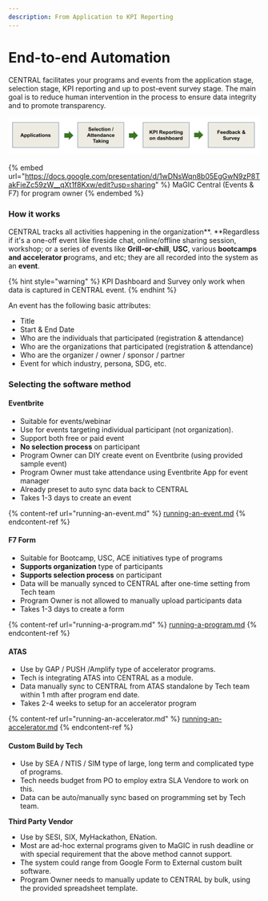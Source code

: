 ```yaml
---
description: From Application to KPI Reporting
---
```


# End-to-end Automation

CENTRAL facilitates your programs and events from the application stage, selection stage, KPI reporting and up to post-event survey stage. The main goal is to reduce human intervention in the process to ensure data integrity and to promote transparency.

![](../../.gitbook/assets/screenshot-2021-02-08-at-12.48.39-pm.png)

{% embed url="https://docs.google.com/presentation/d/1wDNsWqn8b05EgGwN9zP8TakFieZc59zW__qXt1f8Kxw/edit?usp=sharing" %}
MaGIC Central (Events & F7) for program owner
{% endembed %}

### How it works

CENTRAL tracks all activities happening in the organization**. **Regardless if it's a one-off event like fireside chat, online/offline sharing session, workshop; or a series of events like **Grill-or-chill**, **USC**, various **bootcamps **and** accelerator p**rograms, and etc; they are all recorded into the system as an **event**.

{% hint style="warning" %}
KPI Dashboard and Survey only work when data is captured in CENTRAL event.
{% endhint %}

An event has the following basic attributes:

* Title
* Start & End Date
* Who are the individuals that participated (registration & attendance)
* Who are the organizations that participated (registration & attendance)
* Who are the organizer / owner / sponsor / partner
* Event for which industry, persona, SDG, etc.

### Selecting the software method

#### Eventbrite

* Suitable for events/webinar
* Use for events targeting individual participant (not organization).
* Support both free or paid event
* **No selection process** on participant
* Program Owner can DIY create event on Eventbrite (using provided sample event)
* Program Owner must take attendance using Eventbrite App for event manager
* Already preset to auto sync data back to CENTRAL
* Takes 1-3 days to create an event

{% content-ref url="running-an-event.md" %}
[running-an-event.md](running-an-event.md)
{% endcontent-ref %}

#### F7 Form

* Suitable for Bootcamp, USC, ACE  initiatives type of programs
* **Supports organization** type of participants
* **Supports selection process** on participant
* Data will be manually synced to CENTRAL after one-time setting from Tech team
* Program Owner is not allowed to manually upload participants data
* Takes 1-3 days to create a form

{% content-ref url="running-a-program.md" %}
[running-a-program.md](running-a-program.md)
{% endcontent-ref %}

#### ATAS

* Use by GAP / PUSH /Amplify type of accelerator programs.
* Tech is integrating ATAS into CENTRAL as a module.&#x20;
* Data manually sync to CENTRAL from ATAS standalone by Tech team within 1 mth after program end date.
* Takes 2-4 weeks to setup for an accelerator program

{% content-ref url="running-an-accelerator.md" %}
[running-an-accelerator.md](running-an-accelerator.md)
{% endcontent-ref %}

#### Custom Build by Tech

* Use by SEA / NTIS / SIM type of large, long term and complicated type of programs.&#x20;
* Tech needs budget from PO to employ extra SLA Vendore to work on this.&#x20;
* Data can be auto/manually sync based on programming set by Tech team.

**Third Party Vendor**

* Use by SESI, SIX, MyHackathon, ENation.&#x20;
* Most are ad-hoc external programs given to MaGIC in rush deadline or with special requirement that the above method cannot support.&#x20;
* The system could range from Google Form to External custom built software.&#x20;
* Program Owner needs to manually update to CENTRAL by bulk, using the provided spreadsheet template.

###

